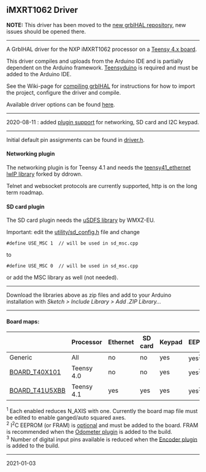 ## iMXRT1062 Driver

__NOTE:__ This driver has been moved to the [new grblHAL repository](https://github.com/grblHAL/iMXRT1062), new issues should be opened there.

---

A GrblHAL driver for the NXP iMXRT1062 processor on a [Teensy 4.x board](https://www.pjrc.com/store/teensy40.html).

This driver compiles and uploads from the Arduino IDE and is partially dependent on the Arduino framework. [Teensyduino](https://www.pjrc.com/teensy/td_download.html) is required and must be added to the Arduino IDE.

See the Wiki-page for [compiling grblHAL](https://github.com/terjeio/grblHAL/wiki/Compiling-GrblHAL) for instructions for how to import the project, configure the driver and compile.

Available driver options can be found [here](main/my_machine.h).

---

2020-08-11 : added [plugin support](../../plugins) for networking, SD card and I2C keypad.

---

Initial default pin assignments can be found in [driver.h](main/driver.h).

#### Networking plugin

The networking plugin is for Teensy 4.1 and needs the [teensy41_ethernet lwIP library](https://github.com/ddrown/teensy41_ethernet) forked by ddrown.

Telnet and websocket protocols are currently supported, http is on the long term roadmap.

#### SD card plugin

The SD card plugin needs the [uSDFS library](https://github.com/WMXZ-EU/uSDFS) by WMXZ-EU.

Important: edit the [utility/sd_config.h](https://github.com/WMXZ-EU/uSDFS/blob/master/src/utility/sd_config.h) file and change

`#define USE_MSC 1	// will be used in sd_msc.cpp`

to

`#define USE_MSC 0	// will be used in sd_msc.cpp`

or add the MSC library as well \(not needed\).

---

Download the libraries above as zip files and add to your Arduino installation with _Sketch > Include Library > Add .ZIP Library..._

---
#### Board maps:

|                      |Processor|Ethernet|SD card|Keypad|EEPROM|N_AXIS|Ganged axes<sup>1</sup>|Encoders|Digital I/O|Analog I/O|
|----------------------|---------|--------|-------|------|------|------|-----------------------|--------|-----------|----------|
|Generic|All|no|no|yes|yes<sup>2</sup>|3|||||
|[BOARD_T40X101](https://github.com/phil-barrett/grbl-teensy-4)|Teensy 4.0|no|no|yes|yes<sup>2</sup>|max 4|max 1|max 1|||
|[BOARD_T41U5XBB](https://github.com/phil-barrett/grbl-teensy-4)|Teensy 4.1|yes|yes|yes|yes<sup>2</sup>|max 5|max 2|max 1|4/3 or 1/3<sup>3</sup>||

<sup>1</sup> Each enabled reduces N_AXIS with one. Currently the board map file must be edited to enable ganged/auto squared axes.  
<sup>2</sup> I<sup>2</sup>C EEPROM \(or FRAM\) is [optional](https://github.com/terjeio/grblHAL/blob/master/plugins/eeprom/README.md) and must be added to the board. FRAM is recommended when the [Odometer plugin](https://github.com/terjeio/grblHAL/blob/master/plugins/odometer/README.md) is added to the build.  
<sup>3</sup> Number of digital input pins available is reduced when the [Encoder plugin](https://github.com/terjeio/grblHAL/blob/master/plugins/encoder/README.md) is added to the build.

---
2021-01-03
